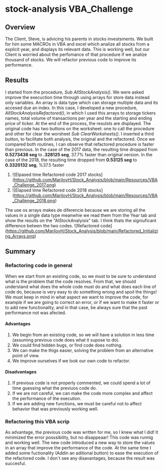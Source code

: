 # stock-analysis VBA_Challenge
##  Overview
 The Client, Steve,  is advicing his parents in stocks investsments. We built for him some MACROs in VBA and excel which analize all stocks from a explicit year, and displays its  relevant data. This is working well, but our Client is worried about   the perfomance of that procedure if we analize thousand of stocks. We will refactor previous code to improve its performance.
  
## Results
I started from the procedure, *Sub AllStockAnalysis()*. We were asked improve the execuction time through using arrays for store data instead only variables. An array is data type which can storage multiple data and its accesed due an index. In this case, I developed a new procedure, *AllStockAnalysisRefactored()*, in which  I used this arrays to storage tickers names, total volume of transactions per year and the starting and ending price of ticker. At the end of the process, the resulsts are displayed. The original code has two buttons on the worksheet: one  to call the procedure and other for clear the worsheet *Sub ClearWorksheets()*. I inserted a third button, to facilitate both analysis, the original and the refactored.
Once we compared both routines, I can observe that refactored procedure is faster than previous. In the case of the 2017 data, the resulting time  dropped from **0.5273438 seg** to  **.328125 seg**, 37.7% faster than original version. In the case of the 2018, the resulting time dropped from **0.53125 seg**  to  **0.3320132 seg**, %37.5 faster
1. ![Elpased time Refactored code 2017 stocks] (https://github.com/MariloyH/Stock_Analysis/blob/main/Resources/VBA_Challenge_2017.png) 
2. ![Elapsed time Refactored code 2018 stocks] (https://github.com/MariloyH/Stock_Analysis/blob/main/Resources/VBA_Challenge_2018.png)

 The use os arrays makes de diferencie because we are storing all the values  in a single data type  meanwhie we read them from the Year tab and  show the results on the
 "AlStockAnalyisis" tab. I think thats the signiuficant difference betwen the two codes.
 ![Refactored code] (https://github.com/MariloyH/Stock_Analysis/blob/main/Refactored_Initializing_Arrays.png)
## Summary 
### Refactoring code in general 
When we start from an existing code, so  we must to be sure to understand what is the problem that the code resolves. From that, we should understand what does the whole code must do and what does each line of code do, because is very easy to do something wrong and spoil the things! We must keep in mind in what aspect we want to improve the code, for example if we are going to correct an error, or if we want to make it faster or to add new functionality, and in that case, be always sure that the past performance not was afected. 

#### Advantages
   1. We begin from an existing code, so we will have a solution in less time (assuming previous code does what it supose to do). 
   2. We could find hidden bugs, or find code does nothing. 
   3. We can make the thigs easier, solving the problem from an alternative point of view.  
   4. We improve ourselves if we look our own code to refactor. 
#### Disadvantages 
   1. If previous code is not properly commented, we could spend a lot of time guessing what the previuos code do.
   2. If we are not careful, we can make the code more complex and affect the performance of the execution.
   3. If we are adding new functions, we must be careful not to affect behavior that was previously working well. 
   
### Refactoring this VBA scrip
   As advantage, the previous code was written for me, so I knew what I did! It minimized the error posssibility, but no disappeaar!  This code was runnig and working well. The new code introduced a new way to store the values in an array  that improve the performance of the code. At the same time I added some fuctionality (Addin an aditional button) to ease the execution of the refactored code. I don´t see any disavantages, because the result was succesful. 
  
 

